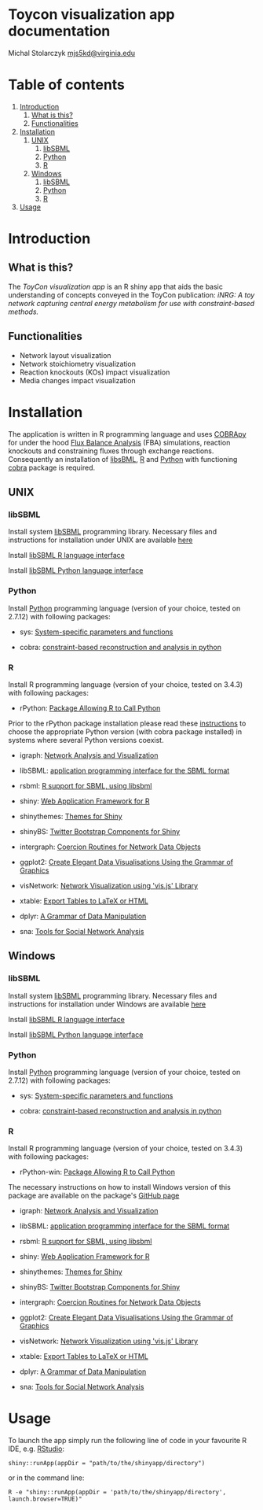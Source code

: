 # **Toycon visualization app documentation**

Michal Stolarczyk <mjs5kd@virginia.edu>

# Table of contents
1. [Introduction](#introduction)
    1. [What is this?](#what)
    2. [Functionalities](#Functionalities)
2. [Installation](#Installation)
    1. [UNIX](#UNIX)
        1. [libSBML](#libSBML)
        2. [Python](#Python)
        2. [R](#R)
    2. [Windows](#Windows)
        1. [libSBML](#libSBML_win)
        2. [Python](#Python_win)
        2. [R](#R_win)
3. [Usage](#Usage)

# Introduction<a name="introduction"></a>

## What is this?<a name="what"></a>

The *ToyCon visualization app* is an R shiny app that aids the basic understanding of concepts conveyed in the ToyCon publication: *iNRG: A toy network capturing central energy metabolism for use with constraint-based methods.*

## Functionalities<a name="Functionalities"></a>

- Network layout visualization
- Network stoichiometry visualization
- Reaction knockouts (KOs) impact visualization
- Media changes impact visualization

# Installation<a name="Installation"></a>

The application is written in R programming language and uses [COBRApy](https://opencobra.github.io/cobrapy/) for under the hood [Flux Balance Analysis](https://www.ncbi.nlm.nih.gov/pmc/articles/PMC3108565/pdf/nihms299330.pdf) (FBA) simulations, reaction knockouts and constraining fluxes through exchange reactions.
Consequently an installation of [libsBML](http://sbml.org/Software/libSBML/), [R](https://www.r-project.org/) and [Python](https://www.python.org/) with functioning [cobra](https://pypi.python.org/pypi/cobra/) package is required.

## UNIX<a name="UNIX"></a>

### libSBML<a name="libSBML"></a>

Install system [libSBML](http://sbml.org/Software/libSBML/Downloading_libSBML) programming library. Necessary files and instructions for installation under UNIX are available [here](https://sourceforge.net/projects/sbml/files/libsbml/5.15.0/stable/)

Install [libSBML R language interface](http://sbml.org/Software/libSBML/Downloading_libSBML#R)

Install [libSBML Python language interface](http://sbml.org/Software/libSBML/Downloading_libSBML#Python)

### Python<a name="Python"></a>

Install [Python](https://www.python.org/downloads/) programming language (version of your choice, tested on 2.7.12) with following packages:

- sys: [System-specific parameters and functions](https://docs.python.org/2/library/sys.html)

- cobra: [constraint-based reconstruction and analysis in python](https://pypi.python.org/pypi/cobra/0.10.0a1)

### R<a name="R"></a>

Install R programming language (version of your choice, tested on 3.4.3) with following packages:

- rPython: [Package Allowing R to Call Python](https://CRAN.R-project.org/package=rPython)

Prior to the rPython package installation please read these [instructions](https://cran.r-project.org/web/packages/rPython/INSTALL) to choose the appropriate Python version (with cobra package installed) in systems where several Python versions coexist.

- igraph: [Network Analysis and Visualization](https://CRAN.R-project.org/package=igraph)

- libSBML: [application programming interface for the SBML format](http://sbml.org/Software/libSBML/Downloading_libSBML#R)

- rsbml: [R support for SBML, using libsbml](https://www.bioconductor.org/packages/release/bioc/html/rsbml.html)

- shiny: [Web Application Framework for R](https://CRAN.R-project.org/package=shiny)

- shinythemes: [Themes for Shiny](https://CRAN.R-project.org/package=shinythemes)

- shinyBS: [Twitter Bootstrap Components for Shiny](https://CRAN.R-project.org/package=shinyBS)

- intergraph: [Coercion Routines for Network Data Objects](https://CRAN.R-project.org/package=intergraph)

- ggplot2: [Create Elegant Data Visualisations Using the Grammar of Graphics](https://CRAN.R-project.org/package=ggplot2)

- visNetwork: [Network Visualization using 'vis.js' Library](https://CRAN.R-project.org/package=visNetwork)

- xtable: [Export Tables to LaTeX or HTML](https://CRAN.R-project.org/package=xtable)

- dplyr: [A Grammar of Data Manipulation](https://CRAN.R-project.org/package=dplyr)

- sna: [Tools for Social Network Analysis](https://cran.r-project.org/web/packages/sna/)

## Windows<a name="Windows"></a>

### libSBML<a name="libSBML_win"></a>

Install system [libSBML](http://sbml.org/Software/libSBML/Downloading_libSBML) programming library. Necessary files and instructions for installation under Windows are available [here](https://sourceforge.net/projects/sbml/files/libsbml/5.15.0/stable/Windows/64-bit/)

Install [libSBML R language interface](http://sbml.org/Software/libSBML/Downloading_libSBML#R)

Install [libSBML Python language interface](http://sbml.org/Software/libSBML/Downloading_libSBML#Python)

### Python<a name="Python_win"></a>

Install [Python](https://www.python.org/downloads/) programming language (version of your choice, tested on 2.7.12) with following packages:

- sys: [System-specific parameters and functions](https://docs.python.org/2/library/sys.html)

- cobra: [constraint-based reconstruction and analysis in python](https://pypi.python.org/pypi/cobra/0.10.0a1)

### R<a name="R_win"></a>

Install R programming language (version of your choice, tested on 3.4.3) with following packages:

- rPython-win: [Package Allowing R to Call Python](https://CRAN.R-project.org/package=rPython)

The necessary instructions on how to install Windows version of this package are available on the package's [GitHub page](https://github.com/cjgb/rPython-win)

- igraph: [Network Analysis and Visualization](https://CRAN.R-project.org/package=igraph)

- libSBML: [application programming interface for the SBML format](http://sbml.org/Software/libSBML/Downloading_libSBML#R)

- rsbml: [R support for SBML, using libsbml](https://www.bioconductor.org/packages/release/bioc/html/rsbml.html)

- shiny: [Web Application Framework for R](https://CRAN.R-project.org/package=shiny)

- shinythemes: [Themes for Shiny](https://CRAN.R-project.org/package=shinythemes)

- shinyBS: [Twitter Bootstrap Components for Shiny](https://CRAN.R-project.org/package=shinyBS)

- intergraph: [Coercion Routines for Network Data Objects](https://CRAN.R-project.org/package=intergraph)

- ggplot2: [Create Elegant Data Visualisations Using the Grammar of Graphics](https://CRAN.R-project.org/package=ggplot2)

- visNetwork: [Network Visualization using 'vis.js' Library](https://CRAN.R-project.org/package=visNetwork)

- xtable: [Export Tables to LaTeX or HTML](https://CRAN.R-project.org/package=xtable)

- dplyr: [A Grammar of Data Manipulation](https://CRAN.R-project.org/package=dplyr)

- sna: [Tools for Social Network Analysis](https://cran.r-project.org/web/packages/sna/)

# Usage<a name="Usage"></a>

To launch the app simply run the following line of code in your favourite R IDE, e.g. [RStudio](https://www.rstudio.com/):

```shiny::runApp(appDir = "path/to/the/shinyapp/directory")```

or in the command line:

```R -e "shiny::runApp(appDir = 'path/to/the/shinyapp/directory', launch.browser=TRUE)"```
